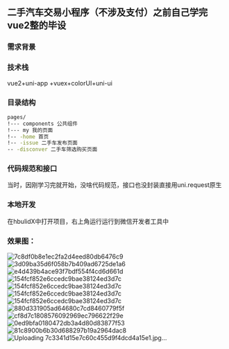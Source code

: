 ## 二手汽车交易小程序（不涉及支付）之前自己学完vue2整的毕设

### 需求背景
### 技术栈
vue2+uni-app +vuex+colorUI+uni-ui
### 目录结构
```bash
pages/
!--- components 公共组件
!--- my 我的页面
!-- -home 首页 
!-- -issue 二手车发布页面
-- -disconver 二手车筛选购买页面
```
### 代码规范和接口
当时，因刚学习完就开始，没啥代码规范，接口也没封装直接用uni.request原生
### 本地开发
在hbulidX中打开项目，右上角运行运行到微信开发者工具中

### 效果图：
![7c8df0b8e1ec2fa2d4eed80db6476c9](https://user-images.githubusercontent.com/89508270/224237010-bea955bb-320d-42b6-82d5-bf33dd8fdf26.jpg)
![3d09ba35d6f058b7b409ad6725de1a6](https://user-images.githubusercontent.com/89508270/224237009-efc7361a-b521-4a40-ae52-a0276144671b.jpg)
![e4d439b4ace93f7bdf554f4cd6d661d](https://user-images.githubusercontent.com/89508270/224237012-debe1979-ec6c-4af5-a23c-c65deba63271.jpg)
![154fcf852e6ccedc9bae38124ed3d7c](https://user-images.githubusercontent.com/89508270/224237007-3f5eed33-f8bb-4a31-aa6a-2950627b0d1e.jpg)
![154fcf852e6ccedc9bae38124ed3d7c](https://user-images.githubusercontent.com/89508270/224237006-a18c8f3e-c4d2-494a-81de-24f1b921bc64.jpg)
![154fcf852e6ccedc9bae38124ed3d7c](https://user-images.githubusercontent.com/89508270/224237008-c9a8df97-f763-41a1-a8a4-4fe3aa5a8ca9.jpg)
![154fcf852e6ccedc9bae38124ed3d7c](https://user-images.githubusercontent.com/89508270/224237035-f1ec7eea-d0e0-4398-8e22-e02fedbf748f.jpg)
![880d331905ad64680c7cd8460779f5f](https://user-images.githubusercontent.com/89508270/224237089-26f1f61f-5f62-4966-a184-f888c8c5a1b7.jpg)
![cf8d7c1808576092969ec796622f29e](https://user-images.githubusercontent.com/89508270/224237114-6741fe91-416d-4265-9f4a-2553199a66e7.jpg)
![0ed9bfa0180472db3a4d80d83877f53](https://user-images.githubusercontent.com/89508270/224237147-23790952-501c-49f4-9f72-c31584cd189d.jpg)
![81c8900b6b30d688297b19a2964dac8](https://user-images.githubusercontent.com/89508270/224237170-a8049c1d-628b-45ae-9f40-f6abf23e268a.jpg)
![Uploading 7c3341d15e7c60c455d9f4dcd4a15e1.jpg…]()
